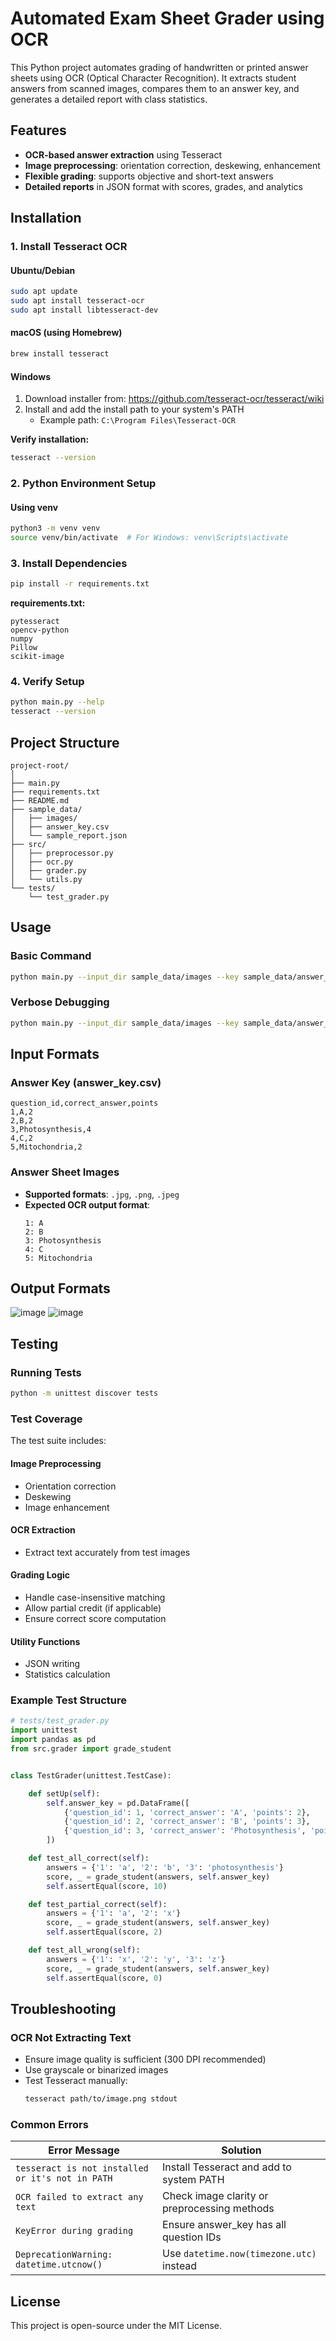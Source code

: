 # Automated Exam Sheet Grader using OCR

This Python project automates grading of handwritten or printed answer sheets using OCR (Optical Character Recognition). It extracts student answers from scanned images, compares them to an answer key, and generates a detailed report with class statistics.

## Features

- **OCR-based answer extraction** using Tesseract
- **Image preprocessing**: orientation correction, deskewing, enhancement
- **Flexible grading**: supports objective and short-text answers
- **Detailed reports** in JSON format with scores, grades, and analytics

## Installation

### 1. Install Tesseract OCR

#### Ubuntu/Debian
```bash
sudo apt update
sudo apt install tesseract-ocr
sudo apt install libtesseract-dev
```

#### macOS (using Homebrew)
```bash
brew install tesseract
```

#### Windows
1. Download installer from: https://github.com/tesseract-ocr/tesseract/wiki
2. Install and add the install path to your system's PATH
   - Example path: `C:\Program Files\Tesseract-OCR`

**Verify installation:**
```bash
tesseract --version
```

### 2. Python Environment Setup

#### Using venv
```bash
python3 -m venv venv
source venv/bin/activate  # For Windows: venv\Scripts\activate
```

### 3. Install Dependencies

```bash
pip install -r requirements.txt
```

**requirements.txt:**
```
pytesseract
opencv-python
numpy
Pillow
scikit-image
```

### 4. Verify Setup

```bash
python main.py --help
tesseract --version
```

## Project Structure

```
project-root/
│
├── main.py
├── requirements.txt
├── README.md
├── sample_data/
│   ├── images/
│   ├── answer_key.csv
│   └── sample_report.json
├── src/
│   ├── preprocessor.py
│   ├── ocr.py
│   ├── grader.py
│   └── utils.py
└── tests/
    └── test_grader.py
```

## Usage

### Basic Command
```bash
python main.py --input_dir sample_data/images --key sample_data/answer_key.csv --output sample_data/report.json
```

### Verbose Debugging
```bash
python main.py --input_dir sample_data/images --key sample_data/answer_key.csv --output sample_data/report.json --verbose
```

## Input Formats

### Answer Key (answer_key.csv)
```csv
question_id,correct_answer,points
1,A,2
2,B,2
3,Photosynthesis,4
4,C,2
5,Mitochondria,2
```

### Answer Sheet Images
- **Supported formats**: `.jpg`, `.png`, `.jpeg`
- **Expected OCR output format**:
  ```
  1: A  
  2: B  
  3: Photosynthesis  
  4: C  
  5: Mitochondria
  ```
## Output Formats

  ![image](https://github.com/user-attachments/assets/f2de450c-a7dd-4001-b295-b33a5a3145a9)
  ![image](https://github.com/user-attachments/assets/dcc7dcce-cb54-4b59-8171-3d427f68f04a)

## Testing

### Running Tests
```bash
python -m unittest discover tests
```

### Test Coverage

The test suite includes:

#### Image Preprocessing
- Orientation correction
- Deskewing
- Image enhancement

#### OCR Extraction
- Extract text accurately from test images

#### Grading Logic
- Handle case-insensitive matching
- Allow partial credit (if applicable)
- Ensure correct score computation

#### Utility Functions
- JSON writing
- Statistics calculation

### Example Test Structure

```python
# tests/test_grader.py
import unittest
import pandas as pd
from src.grader import grade_student


class TestGrader(unittest.TestCase):

    def setUp(self):
        self.answer_key = pd.DataFrame([
            {'question_id': 1, 'correct_answer': 'A', 'points': 2},
            {'question_id': 2, 'correct_answer': 'B', 'points': 3},
            {'question_id': 3, 'correct_answer': 'Photosynthesis', 'points': 5}
        ])

    def test_all_correct(self):
        answers = {'1': 'a', '2': 'b', '3': 'photosynthesis'}
        score, _ = grade_student(answers, self.answer_key)
        self.assertEqual(score, 10)

    def test_partial_correct(self):
        answers = {'1': 'a', '2': 'x'}
        score, _ = grade_student(answers, self.answer_key)
        self.assertEqual(score, 2)

    def test_all_wrong(self):
        answers = {'1': 'x', '2': 'y', '3': 'z'}
        score, _ = grade_student(answers, self.answer_key)
        self.assertEqual(score, 0)

```

## Troubleshooting

### OCR Not Extracting Text
- Ensure image quality is sufficient (300 DPI recommended)
- Use grayscale or binarized images
- Test Tesseract manually:
  ```bash
  tesseract path/to/image.png stdout
  ```

### Common Errors

| Error Message | Solution |
|---------------|----------|
| `tesseract is not installed or it's not in PATH` | Install Tesseract and add to system PATH |
| `OCR failed to extract any text` | Check image clarity or preprocessing methods |
| `KeyError during grading` | Ensure answer_key has all question IDs |
| `DeprecationWarning: datetime.utcnow()` | Use `datetime.now(timezone.utc)` instead |

## License

This project is open-source under the MIT License.
